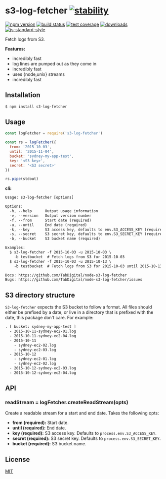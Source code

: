 # s3-log-fetcher [![stability][0]][1]
[![npm version][2]][3] [![build status][4]][5] [![test coverage][6]][7]
[![downloads][8]][9] [![js-standard-style][10]][11]

Fetch logs from S3.

__Features:__
- incredibly fast
- log lines are pumped out as they come in
- incredibly fast
- uses {node,unix} streams
- incredibly fast

## Installation
```sh
$ npm install s3-log-fetcher
```

## Usage
```js
const logFetcher = require('s3-log-fetcher')

const rs = logFetcher({
  from: '2015-10-03',
  until: '2015-11-04',
  bucket: 'sydney-my-app-test',
  key: '<S3 key>',
  secret: '<S3 secret>'
})

rs.pipe(stdout)
```

__cli:__
```txt
Usage: s3-log-fetcher [options]

Options:
  -h, --help      Output usage information
  -v, --version   Output version number
  -f, --from      Start date (required)
  -u, --until     End date (required)
  -k, --key       S3 access key, defaults to env.S3_ACCESS_KEY (required)
  -s, --secret    S3 secret key, defaults to env.S3_SECRET_KEY (required)
  -b, --bucket    S3 bucket name (required)

Examples:
  $ s3-log-fetcher -f 2015-10-03 -u 2015-10-03 \
    -b testbucket  # Fetch logs from S3 for 2015-10-03
  $ s3-log-fetcher -f 2015-10-03 -u 2015-10-13 \
    -b testbucket  # Fetch logs from S3 for 2015-10-03 until 2015-10-13

Docs: https://github.com/TabDigital/node-s3-log-fetcher
Bugs: https://github.com/TabDigital/node-s3-log-fetcher/issues
```

## S3 directory structure
`S3-log-fetcher` expects the S3 bucket to follow a format. All files should
either be prefixed by a date, or live in a directory that is prefixed with the
date, this package don't care. For example:
```txt
. [ bucket: sydney-my-app-test ]
  - 2015-10-11-sydney-ec2-01.log
  - 2015-10-11-sydney-ec2-04.log
  - 2015-10-11
    - sydney-ec2-02.log
    - sydney-ec2-03.log
  - 2015-10-12
    - sydney-ec2-01.log
    - sydney-ec2-02.log
  - 2015-10-12-sydney-ec2-03.log
  - 2015-10-12-sydney-ec2-04.log
```

## API
### readStream = logFetcher.createReadStream(opts)
Create a readable stream for a start and end date. Takes the following opts:
- __from (required):__ Start date.
- __until (required):__ End date.
- __key (required):__ S3 access key. Defaults to `process.env.S3_ACCESS_KEY`.
- __secret (required):__ S3 secret key. Defaults to
  `process.env.S3_SECRET_KEY`.
- __bucket (required):__ S3 bucket name.

## License
[MIT](https://tldrlegal.com/license/mit-license)

[0]: https://img.shields.io/badge/stability-experimental-orange.svg?style=flat-square
[1]: https://nodejs.org/api/documentation.html#documentation_stability_index
[2]: https://img.shields.io/npm/v/s3-log-fetcher.svg?style=flat-square
[3]: https://npmjs.org/package/node-s3-log-fetcher
[4]: https://img.shields.io/travis/TabDigital/node-s3-log-fetcher/master.svg?style=flat-square
[5]: https://travis-ci.org/TabDigital/node-s3-log-fetcher
[6]: https://img.shields.io/codecov/c/github/TabDigital/node-s3-log-fetcher/master.svg?style=flat-square
[7]: https://codecov.io/github/TabDigital/node-s3-log-fetcher
[8]: http://img.shields.io/npm/dm/node-s3-log-fetcher.svg?style=flat-square
[9]: https://npmjs.org/package/node-s3-log-fetcher
[10]: https://img.shields.io/badge/code%20style-standard-brightgreen.svg?style=flat-square
[11]: https://github.com/feross/standard
